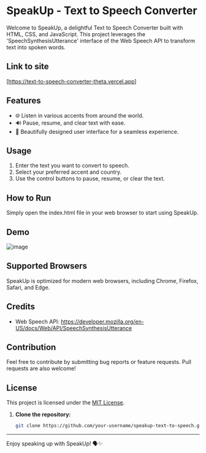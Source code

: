# SpeakUp - Text to Speech Converter

Welcome to SpeakUp, a delightful Text to Speech Converter built with HTML, CSS, and JavaScript. This project leverages the 'SpeechSynthesisUtterance' interface of the Web Speech API to transform text into spoken words.

## Link to site
[https://text-to-speech-converter-theta.vercel.app]

## Features

- 🌐 Listen in various accents from around the world.
- 🔊 Pause, resume, and clear text with ease.
- 🎨 Beautifully designed user interface for a seamless experience.

## Usage

1. Enter the text you want to convert to speech.
2. Select your preferred accent and country.
3. Use the control buttons to pause, resume, or clear the text.

## How to Run

Simply open the index.html file in your web browser to start using SpeakUp.

## Demo

![image](./images/text-speech-converter.png)

## Supported Browsers

SpeakUp is optimized for modern web browsers, including Chrome, Firefox, Safari, and Edge.

## Credits

- Web Speech API: https://developer.mozilla.org/en-US/docs/Web/API/SpeechSynthesisUtterance

## Contribution

Feel free to contribute by submitting bug reports or feature requests. Pull requests are also welcome!



## License

This project is licensed under the [MIT License](LICENSE).
1. **Clone the repository:**

   ```bash
   git clone https://github.com/your-username/speakup-text-to-speech.git

---

Enjoy speaking up with SpeakUp! 🗣✨

